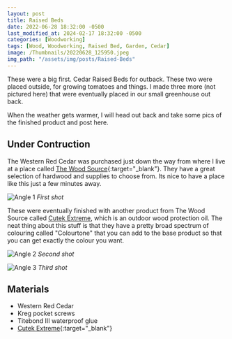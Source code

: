 ```yaml
---
layout: post
title: Raised Beds
date: 2022-06-28 18:32:00 -0500
last_modified_at: 2024-02-17 18:32:00 -0500
categories: [Woodworking]
tags: [Wood, Woodworking, Raised Bed, Garden, Cedar]
image: /Thumbnails/20220628_125950.jpeg
img_path: "/assets/img/posts/Raised-Beds"
---
```


These were a big first.  Cedar Raised Beds for outback.  These two were placed outside, for growing tomatoes and things.  I made three more (not pictured here) that were eventually placed in our small greenhouse out back.  

When the weather gets warmer, I will head out back and take some pics of the finished product and post here.

## Under Contruction

The Western Red Cedar was purchased just down the way from where I live at a place called [The Wood Source]{:target="_blank"}.  They have a great selection of hardwood and supplies to choose from.  Its nice to have a place like this just a few minutes away.

![Angle 1][Angle 1]
_First shot_

These were eventually finished with another product from The Wood Source called [Cutek Extreme], which is an outdoor wood protection oil.  The neat thing about this stuff is that they have a pretty broad spectrum of colouring called "Colourtone" that you can add to the base product so that you can get exactly the colour you want.

![Angle 2][Angle 2]
_Second shot_

![Angle 3][Angle 3]
_Third shot_

## Materials

- Western Red Cedar
- Kreg pocket screws
- Titebond III waterproof glue
- [Cutek Extreme]{:target="_blank"}

[Angle 1]: 20220628_125859.jpeg
[Angle 2]: 20220628_125916.jpeg
[Angle 3]: 20220628_125950.jpeg
[The Wood Source]: https://wood-source.com
[Cutek Extreme]: https://wood-source.com/product/cutek-extreme
